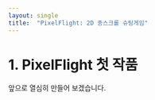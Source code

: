 ```yaml
---
layout: single
title:  "PixelFlight: 2D 종스크롤 슈팅게임"
---
```


# 1. PixelFlight 첫 작품

앞으로 열심히 만들어 보겠습니다.
